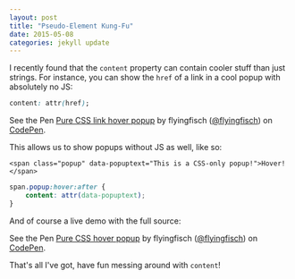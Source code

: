 ```yaml
---
layout: post
title: "Pseudo-Element Kung-Fu"
date: 2015-05-08
categories: jekyll update
---
```


I recently found that the `content` property can contain cooler stuff than just
strings. For instance, you can show the `href` of a link in a cool popup with
absolutely no JS:

~~~css
content: attr(href);
~~~

<p data-height="378" data-theme-id="6851" data-slug-hash="YXypBV" data-default-tab="result" data-user="flyingfisch" class='codepen'>See the Pen <a href='http://codepen.io/flyingfisch/pen/YXypBV/'>Pure CSS link hover popup</a> by flyingfisch (<a href='http://codepen.io/flyingfisch'>@flyingfisch</a>) on <a href='http://codepen.io'>CodePen</a>.</p>
<script async src="//assets.codepen.io/assets/embed/ei.js"></script>

This allows us to show popups without JS as well, like so:

~~~markup
<span class="popup" data-popuptext="This is a CSS-only popup!">Hover!</span>
~~~

~~~css
span.popup:hover:after {
    content: attr(data-popuptext);
}
~~~

And of course a live demo with the full source:

<p data-height="268" data-theme-id="6851" data-slug-hash="oXbBXz" data-default-tab="result" data-user="flyingfisch" class='codepen'>See the Pen <a href='http://codepen.io/flyingfisch/pen/oXbBXz/'>Pure CSS hover popup</a> by flyingfisch (<a href='http://codepen.io/flyingfisch'>@flyingfisch</a>) on <a href='http://codepen.io'>CodePen</a>.</p>
<script async src="//assets.codepen.io/assets/embed/ei.js"></script>

That's all I've got, have fun messing around with `content`!

